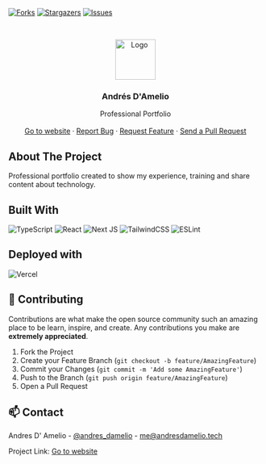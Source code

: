 [![Forks][forks-shield]][forks-url]
[![Stargazers][stars-shield]][stars-url]
[![Issues][issues-shield]][issues-url]

<!-- PROJECT LOGO -->
<br />
<p align="center">
  <a href="https://github.com/Andresdamelio/andresdamelio.tech">
    <img src="https://res.cloudinary.com/dbo1xysmj/image/upload/v1656295472/coding_adba6762c6.png" alt="Logo" width="80" height="80">
  </a>

  <h3 align="center">Andrés D'Amelio</h3>

  <p align="center">
    Professional Portfolio
    <br />
    <br />
    <a href="https://github.com/andresdamelio/andresdamelio.tech/">Go to website</a>
    ·
    <a href="https://github.com/andresdamelio/andresdamelio.tech/issues">Report Bug</a>
    ·
    <a href="https://github.com/andresdamelio/andresdamelio.tech/issues">Request Feature</a>
    ·
    <a href="https://github.com/andresdamelio/andresdamelio.tech/pulls">Send a Pull Request</a>
  </p>
</p>

<!-- ABOUT THE PROJECT -->

## About The Project

Professional portfolio created to show my experience, training and share content about technology.

## Built With

![TypeScript](https://img.shields.io/badge/typescript-%23007ACC.svg?style=for-the-badge&logo=typescript&logoColor=white)
![React](https://img.shields.io/badge/react-%2320232a.svg?style=for-the-badge&logo=react&logoColor=%2361DAFB)
![Next JS](https://img.shields.io/badge/Next-black?style=for-the-badge&logo=next.js&logoColor=white)
![TailwindCSS](https://img.shields.io/badge/tailwindcss-%2338B2AC.svg?style=for-the-badge&logo=tailwind-css&logoColor=white)
![ESLint](https://img.shields.io/badge/ESLint-4B3263?style=for-the-badge&logo=eslint&logoColor=white)

## Deployed with

![Vercel](https://img.shields.io/badge/vercel-%23000000.svg?style=for-the-badge&logo=vercel&logoColor=white)

<!-- CONTRIBUTING -->

## 🤝 Contributing

Contributions are what make the open source community such an amazing place to be learn, inspire, and create. Any contributions you make are **extremely appreciated**.

1. Fork the Project
2. Create your Feature Branch (`git checkout -b feature/AmazingFeature`)
3. Commit your Changes (`git commit -m 'Add some AmazingFeature'`)
4. Push to the Branch (`git push origin feature/AmazingFeature`)
5. Open a Pull Request

<!-- CONTACT -->

## 📫 Contact

Andres D' Amelio - [@andres_damelio](https://twitter.com/andres_damelio) - me@andresdamelio.tech

Project Link: [Go to website](https://andresdamelio.tech)

<!-- MARKDOWN LINKS & IMAGES -->
<!-- https://www.markdownguide.org/basic-syntax/#reference-style-links -->

[forks-shield]: https://img.shields.io/github/forks/andresdamelio/andresdamelio.tech?style=for-the-badge
[forks-url]: https://github.com/andresdamelio/andresdamelio.tech/network/members
[stars-shield]: https://img.shields.io/github/stars/andresdamelio/andresdamelio.tech?style=for-the-badge
[stars-url]: https://github.com/andresdamelio/andresdamelio.tech/stargazers
[issues-shield]: https://img.shields.io/github/issues/andresdamelio/andresdamelio.tech?style=for-the-badge
[issues-url]: https://github.com/andresdamelio/andresdamelio.tech/issues
